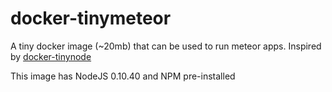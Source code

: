 docker-tinymeteor
=================

A tiny docker image (~20mb) that can be used to run meteor apps. Inspired by [docker-tinynode](https://github.com/jprjr/docker-tinynode)

This image has NodeJS 0.10.40 and NPM pre-installed

